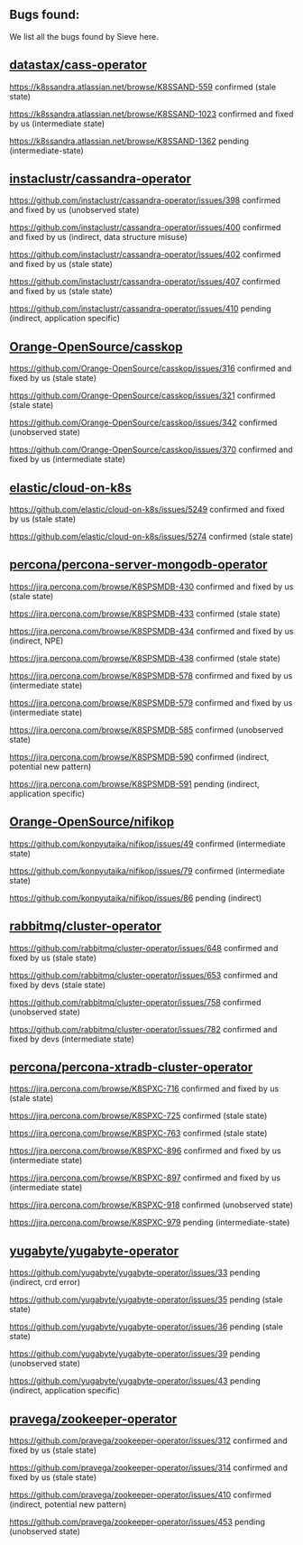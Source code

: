 ## Bugs found:

We list all the bugs found by Sieve here.

## [datastax/cass-operator](https://github.com/datastax/cass-operator)
https://k8ssandra.atlassian.net/browse/K8SSAND-559 confirmed (stale state)
<!-- previously https://github.com/datastax/cass-operator/issues/412 -->

https://k8ssandra.atlassian.net/browse/K8SSAND-1023 confirmed and fixed by us (intermediate state)

https://k8ssandra.atlassian.net/browse/K8SSAND-1362 pending (intermediate-state)

## [instaclustr/cassandra-operator](https://github.com/instaclustr/cassandra-operator)
https://github.com/instaclustr/cassandra-operator/issues/398 confirmed and fixed by us (unobserved state)

https://github.com/instaclustr/cassandra-operator/issues/400 confirmed and fixed by us (indirect, data structure misuse)

https://github.com/instaclustr/cassandra-operator/issues/402 confirmed and fixed by us (stale state)

https://github.com/instaclustr/cassandra-operator/issues/407 confirmed and fixed by us (stale state)

https://github.com/instaclustr/cassandra-operator/issues/410 pending (indirect, application specific)

## [Orange-OpenSource/casskop](https://github.com/Orange-OpenSource/casskop)
https://github.com/Orange-OpenSource/casskop/issues/316 confirmed and fixed by us (stale state)

https://github.com/Orange-OpenSource/casskop/issues/321 confirmed (stale state)

https://github.com/Orange-OpenSource/casskop/issues/342 confirmed (unobserved state)

https://github.com/Orange-OpenSource/casskop/issues/370 confirmed and fixed by us (intermediate state)

## [elastic/cloud-on-k8s](https://github.com/elastic/cloud-on-k8s)
https://github.com/elastic/cloud-on-k8s/issues/5249 confirmed and fixed by us (stale state)

https://github.com/elastic/cloud-on-k8s/issues/5274 confirmed (stale state)

## [percona/percona-server-mongodb-operator](https://github.com/percona/percona-server-mongodb-operator)
https://jira.percona.com/browse/K8SPSMDB-430 confirmed and fixed by us (stale state)

https://jira.percona.com/browse/K8SPSMDB-433 confirmed (stale state)

https://jira.percona.com/browse/K8SPSMDB-434 confirmed and fixed by us (indirect, NPE)

https://jira.percona.com/browse/K8SPSMDB-438 confirmed (stale state)

https://jira.percona.com/browse/K8SPSMDB-578 confirmed and fixed by us (intermediate state)

https://jira.percona.com/browse/K8SPSMDB-579 confirmed and fixed by us (intermediate state)

https://jira.percona.com/browse/K8SPSMDB-585 confirmed (unobserved state)

https://jira.percona.com/browse/K8SPSMDB-590 confirmed (indirect, potential new pattern)

https://jira.percona.com/browse/K8SPSMDB-591 pending (indirect, application specific)

## [Orange-OpenSource/nifikop](https://github.com/Orange-OpenSource/nifikop)
https://github.com/konpyutaika/nifikop/issues/49 confirmed (intermediate state)
<!-- previously https://github.com/Orange-OpenSource/nifikop/issues/130 -->

https://github.com/konpyutaika/nifikop/issues/79 confirmed (intermediate state)

https://github.com/konpyutaika/nifikop/issues/86 pending (indirect)

## [rabbitmq/cluster-operator](https://github.com/rabbitmq/cluster-operator)
https://github.com/rabbitmq/cluster-operator/issues/648 confirmed and fixed by us (stale state)

https://github.com/rabbitmq/cluster-operator/issues/653 confirmed and fixed by devs (stale state)

https://github.com/rabbitmq/cluster-operator/issues/758 confirmed (unobserved state)

https://github.com/rabbitmq/cluster-operator/issues/782 confirmed and fixed by devs (intermediate state)

## [percona/percona-xtradb-cluster-operator](https://github.com/percona/percona-xtradb-cluster-operator)
https://jira.percona.com/browse/K8SPXC-716 confirmed and fixed by us (stale state)

https://jira.percona.com/browse/K8SPXC-725 confirmed (stale state)

https://jira.percona.com/browse/K8SPXC-763 confirmed (stale state)

https://jira.percona.com/browse/K8SPXC-896 confirmed and fixed by us (intermediate state)

https://jira.percona.com/browse/K8SPXC-897 confirmed and fixed by us (intermediate state)

https://jira.percona.com/browse/K8SPXC-918 confirmed (unobserved state)

https://jira.percona.com/browse/K8SPXC-979 pending (intermediate-state)

## [yugabyte/yugabyte-operator](https://github.com/yugabyte/yugabyte-operator)
https://github.com/yugabyte/yugabyte-operator/issues/33 pending (indirect, crd error)

https://github.com/yugabyte/yugabyte-operator/issues/35 pending (stale state)

https://github.com/yugabyte/yugabyte-operator/issues/36 pending (stale state)

https://github.com/yugabyte/yugabyte-operator/issues/39 pending (unobserved state)

https://github.com/yugabyte/yugabyte-operator/issues/43 pending (indirect, application specific)

## [pravega/zookeeper-operator](https://github.com/pravega/zookeeper-operator)
https://github.com/pravega/zookeeper-operator/issues/312 confirmed and fixed by us (stale state)

https://github.com/pravega/zookeeper-operator/issues/314 confirmed and fixed by us (stale state)

https://github.com/pravega/zookeeper-operator/issues/410 confirmed (indirect, potential new pattern)

https://github.com/pravega/zookeeper-operator/issues/453 pending (unobserved state)
